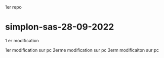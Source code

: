 1er repo
# simplon-sas-28-09-2022
1 er modification 

1er modification sur pc 
2erme modification sur pc 
3erm modificaiton sur pc 